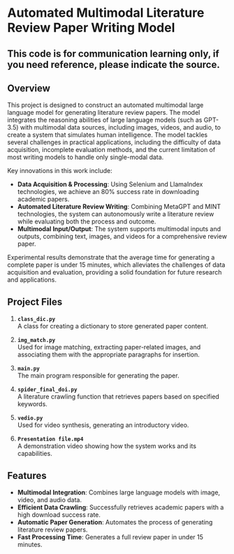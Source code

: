 # Automated Multimodal Literature Review Paper Writing Model
## This code is for communication learning only, if you need reference, please indicate the source.
## Overview

This project is designed to construct an automated multimodal large language model for generating literature review papers. The model integrates the reasoning abilities of large language models (such as GPT-3.5) with multimodal data sources, including images, videos, and audio, to create a system that simulates human intelligence. The model tackles several challenges in practical applications, including the difficulty of data acquisition, incomplete evaluation methods, and the current limitation of most writing models to handle only single-modal data.

Key innovations in this work include:
- **Data Acquisition & Processing**: Using Selenium and LlamaIndex technologies, we achieve an 80% success rate in downloading academic papers.
- **Automated Literature Review Writing**: Combining MetaGPT and MINT technologies, the system can autonomously write a literature review while evaluating both the process and outcome.
- **Multimodal Input/Output**: The system supports multimodal inputs and outputs, combining text, images, and videos for a comprehensive review paper.

Experimental results demonstrate that the average time for generating a complete paper is under 15 minutes, which alleviates the challenges of data acquisition and evaluation, providing a solid foundation for future research and applications.

## Project Files

1. **`class_dic.py`**  
   A class for creating a dictionary to store generated paper content.

2. **`img_match.py`**  
   Used for image matching, extracting paper-related images, and associating them with the appropriate paragraphs for insertion.

3. **`main.py`**  
   The main program responsible for generating the paper.

4. **`spider_final_doi.py`**  
   A literature crawling function that retrieves papers based on specified keywords.

5. **`vedio.py`**  
   Used for video synthesis, generating an introductory video.

6. **`Presentation file.mp4`**  
   A demonstration video showing how the system works and its capabilities.

## Features

- **Multimodal Integration**: Combines large language models with image, video, and audio data.
- **Efficient Data Crawling**: Successfully retrieves academic papers with a high download success rate.
- **Automatic Paper Generation**: Automates the process of generating literature review papers.
- **Fast Processing Time**: Generates a full review paper in under 15 minutes.



